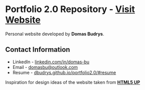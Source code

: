 # Portfolio 2.0 Repository -  [Visit Website](https://dbudrys.github.io/portfolio2.0/)
Personal website developed by **Domas Budrys**.

## Contact Information
- LinkedIn - [linkedin.com/in/domas-bu](https://www.linkedin.com/in/domas-bu/)
- Email - [domasbu@outlook.com](mailto:domasbu@outlook.com)
- Resume - [dbudrys.github.io/portfolio2.0/#resume](https://dbudrys.github.io/portfolio2.0/#resume)

Inspiration for design ideas of the website taken from **[HTML5 UP](https://html5up.net/)**
